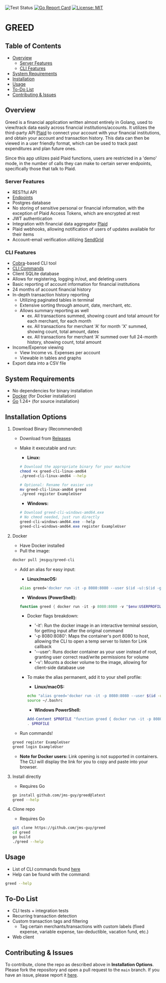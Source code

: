 ![Test Status](https://github.com/jms-guy/greed/actions/workflows/CI.yml/badge.svg)
[![Go Report Card](https://goreportcard.com/badge/github.com/jms-guy/greed)](https://goreportcard.com/report/github.com/jms-guy/greed)
[![License: MIT](https://img.shields.io/badge/License-MIT-yellow.svg)](https://opensource.org/licenses/MIT)


# GREED

## Table of Contents
- [Overview](#overview)
    - [Server Features](#server-features)
    - [CLI Features](#cli-features)
- [System Requirements](#system-requirements)
- [Installation](#installation-options)
- [Usage](#usage)
- [To-Do List](#to-do-list)
- [Contributing & Issues](#contributing--issues)

## Overview

Greed is a financial application written almost entirely in Golang, used to view/track data easily across financial institutions/accounts. It utilizes the third-party API [Plaid](https://plaid.com) to connect your account with your financial institutions, and obtain your account and transaction history. This data can then be viewed in a user friendly format, which can be used to track past expenditures and plan future ones.

Since this app utilizes paid Plaid functions, users are restricted in a 'demo' mode, in the number of calls they can make to certain server endpoints, specifically those that talk to Plaid. 

### Server Features

- RESTful API
- [Endpoints](https://github.com/jms-guy/greed/blob/main/docs/endpoints.md)
- Postgres database
- No storing of sensitive personal or financial information, with the exception of Plaid Access Tokens, which are encrypted at rest
- JWT authentication
- Integration with financial data aggregator [Plaid](https://plaid.com/)
- Plaid webhooks, allowing notification of users of updates available for their items
- Account-email verification utilizing [SendGrid](https://sendgrid.com/en-us)

### CLI Features

- [Cobra](https://github.com/spf13/cobra)-based CLI tool
- [CLI Commands](https://github.com/jms-guy/greed/blob/main/docs/CLI_commands.md)
- Client SQLite database
- Allows for registering, logging in/out, and deleting users
- Basic reporting of account information for financial institutions
- 24 months of account financial history
- In-depth transaction history reporting 
    - Utilizing paginated tables in terminal
    - Extensive sorting through amount, date, merchant, etc.
    - Allows summary reporting as well
        - ex. All transactions summed, showing count and total amount for each merchant, for each month
        - ex. All transactions for merchant 'A' for month 'X' summed, showing count, total amount, dates
        - ex. All transactions for merchant 'A' summed over full 24-month history, showing count, total amount
- Income/Expense viewing
    - View Income vs. Expenses per account
    - Viewable in tables and graphs
- Export data into a CSV file

## System Requirements
- No dependencies for binary installation
- [Docker](https://www.docker.com/) (for Docker installation)
- [Go](https://go.dev/doc/install) 1.24+ (for source installation)

## Installation Options

1. Download Binary (Recommended)
    - Download from [Releases](https://github.com/jms-guy/greed/releases)
    - Make it executable and run:

        - **Linux:**
        ```bash
        # Download the appropriate binary for your machine
        chmod +x greed-cli-linux-amd64
        ./greed-cli-linux-amd64 --help
        
        # Optional: Rename for easier use
        mv greed-cli-linux-amd64 greed
        ./greed register ExampleUser
        ```

        - **Windows:**
        ```powershell
        # Download greed-cli-windows-amd64.exe
        # No chmod needed, just run directly
        greed-cli-windows-amd64.exe --help
        greed-cli-windows-amd64.exe register ExampleUser
        ```

2. Docker
    - Have Docker installed
    - Pull the image:
    ```bash
    docker pull jmsguy/greed-cli
    ```
    
    - Add an alias for easy input:
        
        - **Linux/macOS:**
        ```bash
        alias greed='docker run -it -p 8080:8080 --user $(id -u):$(id -g) -v ~/.config/greed:/root/.config/greed jmsguy/greed-cli'
        ```
        
        - **Windows (PowerShell):**
        ```powershell
        function greed { docker run -it -p 8080:8080 -v "$env:USERPROFILE\.config\greed:/root/.config/greed" jmsguy/greed-cli $args }
        ```

        - Docker flags breakdown:
            - '-it': Run the docker image in an interactive terminal session, for getting input after the original command
            - '-p 8080:8080': Maps the container's port 8080 to host, allowing the CLI to open a temp server to listen for Link callback
            - '--user': Runs docker container as your user instead of root, granting user correct read/write permissions for volume
            - '-v': Mounts a docker volume to the image, allowing for client-side database use 

        - To make the alias permanent, add it to your shell profile:
            - **Linux/macOS:**
            ```bash
            echo "alias greed='docker run -it -p 8080:8080 --user $(id -u):$(id -g) -v ~/.config/greed:/root/.config/greed jmsguy/greed-cli'" >> ~/.bashrc
            source ~/.bashrc
            ```

            - **Windows PowerShell:**
            ```powershell
            Add-Content $PROFILE "function greed { docker run -it -p 8080:8080 -v "$env:USERPROFILE\.config\greed:/root/.config/greed" jmsguy/greed-cli $args }"
            . $PROFILE
            ```

    - Run commands!
    ```bash
    greed register ExampleUser
    greed login ExampleUser
    ```

    - **Note for Docker users:** Link opening is not supported in containers. The CLI will display the link for you to copy and paste into your browser.

3. Install directly
    - Requires Go
    ```bash
    go install github.com/jms-guy/greed@latest
    greed --help
    ```

4. Clone repo
    - Requires Go
    ```bash
    git clone https://github.com/jms-guy/greed
    cd greed
    go build
    ./greed --help
    ```

## Usage

- List of CLI commands found [here](https://github.com/jms-guy/greed/blob/main/docs/CLI_commands.md)
- Help can be found with the command:
```bash
greed --help
```

## To-Do List

- CLI tests + integration tests
- Recurring transaction detection
- Custom transaction tags and filtering
    - Tag certain merchants/transactions with custom labels (fixed expense, variable expense, tax-deductible, vacation fund, etc.)
- Web client

## Contributing & Issues

To contribute, clone the repo as described above in **Installation Options**. Please fork the repository and open a pull request to the `main` branch. If you have an issue, please report it [here](https://github.com/jms-guy/greed/issues).
